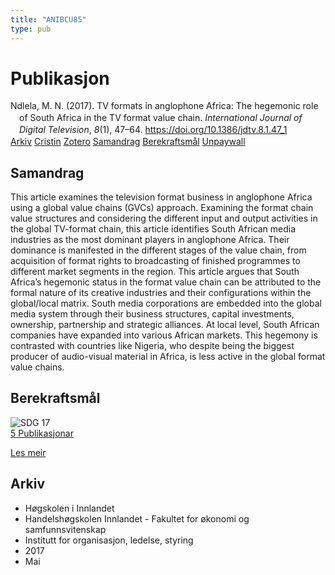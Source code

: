 ```yaml
---
title: "ANIBCU85"
type: pub
---
```

<h1>Publikasjon</h1>
<article id="csl-bib-container-ANIBCU85" class="csl-bib-container">
  <div class="csl-bib-body" style="line-height: 1.35; padding-left: 1em; text-indent:-1em;">
  <div class="csl-entry">Ndlela, M. N. (2017). TV formats in anglophone Africa: The hegemonic role of South Africa in the TV format value chain. <i>International Journal of Digital Television</i>, <i>8</i>(1), 47&#x2013;64. <a href="https://doi.org/10.1386/jdtv.8.1.47_1">https://doi.org/10.1386/jdtv.8.1.47_1</a></div>
</div>
  <div class="csl-bib-buttons">
    <a href="#taxonomy-article-ANIBCU85" class="csl-bib-button">Arkiv</a>
    <a href="https://app.cristin.no/results/show.jsf?id=1468152" alt="Cristin URL" class="csl-bib-button">Cristin</a>
    <a href="http://zotero.org/groups/5402882/items/ANIBCU85" alt="Zotero URL" class="csl-bib-button">Zotero</a>
    <a href="#abstract-article-ANIBCU85" class="csl-bib-button">Samandrag</a>
    <a href="#sdg-article-ANIBCU85" class="csl-bib-button">Berekraftsmål</a>
    <a href="https://doi.org/10.1386/jdtv.8.1.47_1" class="csl-bib-button">Unpaywall</a>
  </div>
  <div id="csl-bib-meta-container-ANIBCU85"></div>
</article>
<div id="csl-bib-meta-ANIBCU85" class="csl-bib-meta">
  <article id="abstract-article-ANIBCU85" class="abstract-article">
    <h1>Samandrag</h1>
    This article examines the television format business in anglophone Africa using a global value chains (GVCs) approach. Examining the format chain value structures and considering the different input and output activities in the global TV-format chain, this article identifies South African media industries as the most dominant players in anglophone Africa. Their dominance is manifested in the different stages of the value chain, from acquisition of format rights to broadcasting of finished programmes to different market segments in the region. This article argues that South Africa’s hegemonic status in the format value chain can be attributed to the formal nature of its creative industries and their configurations within the global/local matrix. South media corporations are embedded into the global media system through their business structures, capital investments, ownership, partnership and strategic alliances. At local level, South African companies have expanded into various African markets. This hegemony is contrasted with countries like Nigeria, who despite being the biggest producer of audio-visual material in Africa, is less active in the global format value chains.
  </article>
  <article id="sdg-article-ANIBCU85" class="sdg-article">
    <h1>Berekraftsmål</h1>
    <div class="sdg-container"><div id="sdg17" class="sdg"> <img src="{{< params subfolder >}}images/sdg/sdg17_no.png" class="image" alt="SDG 17"> <div class="sdg-overlay"> <a href="{{< params subfolder >}}no/archive/?sdg=17#archive" class="sdg-publication-count"><span>5</span> Publikasjonar</a> <p><a href="NA" class="sdg-read-more">Les meir</a></p> </div> </div></div>
  </article>
  <article id="taxonomy-article-ANIBCU85" class="taxonomy-article">
    <h1>Arkiv</h1>
    <ul>
      <li>Høgskolen i Innlandet</li>
      <li>Handelshøgskolen Innlandet - Fakultet for økonomi og samfunnsvitenskap</li>
      <li>Institutt for organisasjon, ledelse, styring</li>
      <li>2017</li>
      <li>Mai</li>
    </ul>
  </article>
</div>
